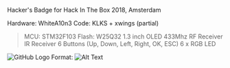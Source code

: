 Hacker's Badge for Hack In The Box 2018, Amsterdam


Hardware: WhiteA10n3
Code: KLKS + xwings (partial)

> MCU: STM32F103
> Flash: W25Q32
> 1.3 inch OLED
> 433Mhz RF Receiver
> IR Receiver
> 6 Buttons (Up, Down, Left, Right, OK, ESC)
> 6 x RGB LED


![GitHub Logo](/images/logo.png)
Format: ![Alt Text](url)

